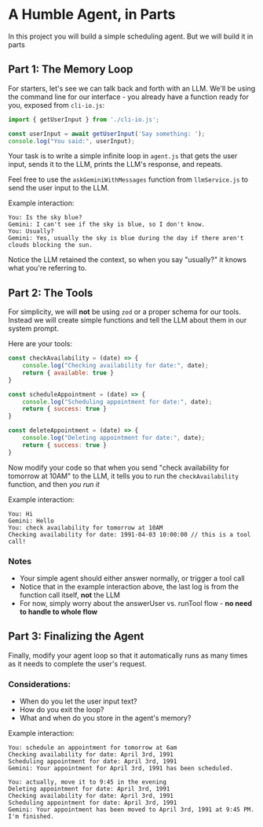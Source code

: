 # A Humble Agent, in Parts

In this project you will build a simple scheduling agent. But we will build it in parts

## Part 1: The Memory Loop
For starters, let's see we can talk back and forth with an LLM.
We'll be using the command line for our interface - you already have a function ready for you, exposed from `cli-io.js`:

```js
import { getUserInput } from './cli-io.js';

const userInput = await getUserInput('Say something: ');
console.log("You said:", userInput);
```

Your task is to write a simple infinite loop in `agent.js` that gets the user input, sends it to the LLM, prints the LLM's response, and repeats.

Feel free to use the `askGeminiWithMessages` function from `llmService.js` to send the user input to the LLM.

Example interaction:
```
You: Is the sky blue?
Gemini: I can't see if the sky is blue, so I don't know.
You: Usually? 
Gemini: Yes, usually the sky is blue during the day if there aren't clouds blocking the sun.
```

Notice the LLM retained the context, so when you say "usually?" it knows what you're referring to.

## Part 2: The Tools
For simplicity, we will **not** be using `zod` or a proper schema for our tools.
Instead we will create simple functions and tell the LLM about them in our system prompt.

Here are your tools:
```js
const checkAvailability = (date) => {
    console.log("Checking availability for date:", date);
    return { available: true }
}

const scheduleAppointment = (date) => {
    console.log("Scheduling appointment for date:", date);
    return { success: true }
}

const deleteAppointment = (date) => {
    console.log("Deleting appointment for date:", date);
    return { success: true }
}
```

Now modify your code so that when you send "check availability for tomorrow at 10AM" to the LLM, it tells you to run the `checkAvailability` function, and then *you run it*

Example interaction:
```
You: Hi
Gemini: Hello
You: check availability for tomorrow at 10AM
Checking availability for date: 1991-04-03 10:00:00 // this is a tool call!
```

### Notes
- Your simple agent should either answer normally, or trigger a tool call
- Notice that in the example interaction above, the last log is from the function call itself, **not** the LLM
- For now, simply worry about the answerUser vs. runTool flow - **no need to handle to whole flow**

## Part 3: Finalizing the Agent
Finally, modify your agent loop so that it automatically runs as many times as it needs to complete the user's request.

### Considerations:
- When do you let the user input text?
- How do you exit the loop?
- What and when do you store in the agent's memory?

Example interaction:
```
You: schedule an appointment for tomorrow at 6am
Checking availability for date: April 3rd, 1991
Scheduling appointment for date: April 3rd, 1991
Gemini: Your appointment for April 3rd, 1991 has been scheduled.

You: actually, move it to 9:45 in the evening
Deleting appointment for date: April 3rd, 1991
Checking availability for date: April 3rd, 1991
Scheduling appointment for date: April 3rd, 1991
Gemini: Your appointment has been moved to April 3rd, 1991 at 9:45 PM. I'm finished.
```